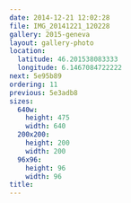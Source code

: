 ```yaml
---
date: 2014-12-21 12:02:28
file: IMG_20141221_120228
gallery: 2015-geneva
layout: gallery-photo
location:
  latitude: 46.201538083333
  longitude: 6.1467084722222
next: 5e95b89
ordering: 11
previous: 5e3adb8
sizes:
  640w:
    height: 475
    width: 640
  200x200:
    height: 200
    width: 200
  96x96:
    height: 96
    width: 96
title: 
---
```

